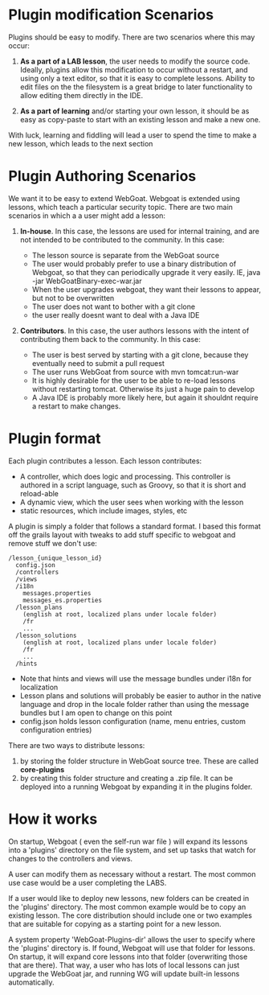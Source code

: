 # Plugin modification Scenarios

Plugins should be easy to modify.  There are two scenarios where this may occur:

1. **As a part of a LAB lesson**, the user needs to modify the source code.  Ideally, plugins allow this modification to occur without a restart, and using only a text editor, so that it is easy to complete lessons.  Ability to edit files on the the filesystem is a great bridge to later functionality to allow editing them directly in the IDE.

2. **As a part of learning** and/or starting your own lesson, it should be as easy as copy-paste to start with an existing lesson and make a new one.  

With luck, learning and fiddling will lead a user to spend the time to make a new lesson, which leads to the next section

# Plugin Authoring Scenarios

We want it to be easy to extend WebGoat.  Webgoat is extended using lessons, which teach a particular security topic.  There are two main scenarios in which a a user might add a lesson:

1. **In-house**.  In this case, the lessons are used for internal training, and are not intended to be contributed to the community. In this case:
    * The lesson source is separate from the WebGoat source
    * The user would probably prefer to use a binary distribution of Webgoat, so that they can periodically upgrade it very easily. IE, java -jar WebGoatBinary-exec-war.jar
    * When the user upgrades webgoat, they want their lessons to appear, but not to be overwritten
    * The user does not want to bother with a git clone
    * the user really doesnt want to deal with a Java IDE

2. **Contributors**. In this case, the user authors lessons with the intent of contributing them back to the community. In this case:
    * The user is best served by starting with a git clone, because they eventually need to submit a pull request
    * The user runs WebGoat from source with mvn tomcat:run-war
    * It is highly desirable for the user to be able to re-load lessons without restarting tomcat. Otherwise its just a huge pain to develop
    * A Java IDE is probably more likely here, but again it shouldnt require a restart to make changes.

# Plugin format

Each plugin contributes a lesson. Each lesson contributes:

* A controller, which does logic and processing. This controller is authored in a script language, such as Groovy, so that it is short and reload-able
* A dynamic view, which the user sees when working with the lesson
* static resources, which include images, styles, etc

A plugin is simply a folder that follows a standard format. I based this format off the grails layout with tweaks to add stuff specific to webgoat and remove stuff we don't use:
```
/lesson_{unique_lesson_id}
  config.json
  /controllers
  /views
  /i18n
    messages.properties
    messages_es.properties
  /lesson_plans
    (english at root, localized plans under locale folder)
    /fr
    ...
  /lesson_solutions
    (english at root, localized plans under locale folder)
    /fr
    ...
  /hints
```

* Note that hints and views will use the message bundles under i18n for localization
* Lesson plans and solutions will probably be easier to author in the native language and drop in the locale folder rather than using the message bundles but I am open to change on this point 
* config.json holds lesson configuration (name, menu entries, custom configuration entries)

There are two ways to distribute lessons:

1. by storing the folder structure in WebGoat source tree. These are called **core-plugins**
2. by creating this folder structure and creating a .zip file. It can be deployed into a running Webgoat by expanding it in the plugins folder.

# How it works

On startup, Webgoat ( even the self-run war file ) will expand its lessons into a 'plugins' directory on the file system, and set up tasks that watch for changes to the controllers and views. 

A user can modify them as necessary without a restart. The most common use case would be a user completing the LABS.

If a user would like to deploy new lessons, new folders can be created in the 'plugins' directory.  The most common example would be to copy an existing lesson. The core distribution should include one or two examples that are suitable for copying as a starting point for a new lesson.


A system property 'WebGoat-Plugins-dir' allows the user to specify where the 'plugins' directory is. If found, Webgoat will use that folder for lessons.  On startup, it will expand core lessons into that folder (overwriting those that are there). That way, a user who has lots of local lessons can just upgrade the WebGoat jar, and running WG will update built-in lessons automatically.



